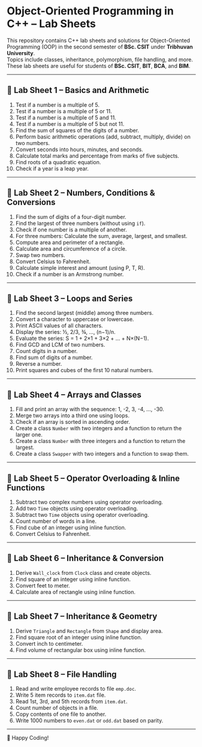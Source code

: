# Object-Oriented Programming in C++ – Lab Sheets

This repository contains C++ lab sheets and solutions for Object-Oriented Programming (OOP) in the second semester of **BSc. CSIT** under **Tribhuvan University**.  
Topics include classes, inheritance, polymorphism, file handling, and more. These lab sheets are useful for students of **BSc. CSIT**, **BIT**, **BCA**, and **BIM**.

---

## 📄 Lab Sheet 1 – Basics and Arithmetic
01. Test if a number is a multiple of 5.  
02. Test if a number is a multiple of 5 or 11.  
03. Test if a number is a multiple of 5 and 11.  
04. Test if a number is a multiple of 5 but not 11.  
05. Find the sum of squares of the digits of a number.  
06. Perform basic arithmetic operations (add, subtract, multiply, divide) on two numbers.  
07. Convert seconds into hours, minutes, and seconds.  
08. Calculate total marks and percentage from marks of five subjects.  
09. Find roots of a quadratic equation.  
10. Check if a year is a leap year.  

---

## 📄 Lab Sheet 2 – Numbers, Conditions & Conversions
01. Find the sum of digits of a four-digit number.  
02. Find the largest of three numbers (without using `if`).  
03. Check if one number is a multiple of another.  
04. For three numbers: Calculate the sum, average, largest, and smallest.  
05. Compute area and perimeter of a rectangle.  
06. Calculate area and circumference of a circle.  
07. Swap two numbers.  
08. Convert Celsius to Fahrenheit.  
09. Calculate simple interest and amount (using P, T, R).  
10. Check if a number is an Armstrong number.  

---

## 📄 Lab Sheet 3 – Loops and Series
01. Find the second largest (middle) among three numbers.  
02. Convert a character to uppercase or lowercase.  
03. Print ASCII values of all characters.  
04. Display the series: ½, 2/3, ¾, ..., (n−1)/n.  
05. Evaluate the series: S = 1 + 2×1 + 3×2 + ... + N×(N−1).  
06. Find GCD and LCM of two numbers.  
07. Count digits in a number.  
08. Find sum of digits of a number.  
09. Reverse a number.  
10. Print squares and cubes of the first 10 natural numbers.  

---

## 📄 Lab Sheet 4 – Arrays and Classes
01. Fill and print an array with the sequence: 1, -2, 3, -4, ..., -30.  
02. Merge two arrays into a third one using loops.  
03. Check if an array is sorted in ascending order.  
04. Create a class `Number` with two integers and a function to return the larger one.  
05. Create a class `Number` with three integers and a function to return the largest.  
06. Create a class `Swapper` with two integers and a function to swap them.  

---

## 📄 Lab Sheet 5 – Operator Overloading & Inline Functions
01. Subtract two complex numbers using operator overloading.  
02. Add two `Time` objects using operator overloading.  
03. Subtract two `Time` objects using operator overloading.  
04. Count number of words in a line.  
05. Find cube of an integer using inline function.  
06. Convert Celsius to Fahrenheit.  

---

## 📄 Lab Sheet 6 – Inheritance & Conversion
01. Derive `Wall_clock` from `Clock` class and create objects.  
02. Find square of an integer using inline function.  
03. Convert feet to meter.  
04. Calculate area of rectangle using inline function.  

---

## 📄 Lab Sheet 7 – Inheritance & Geometry
01. Derive `Triangle` and `Rectangle` from `Shape` and display area.  
02. Find square root of an integer using inline function.  
03. Convert inch to centimeter.  
04. Find volume of rectangular box using inline function.  

---

## 📄 Lab Sheet 8 – File Handling
01. Read and write employee records to file `emp.doc`.  
02. Write 5 item records to `item.dat` file.  
03. Read 1st, 3rd, and 5th records from `item.dat`.  
04. Count number of objects in a file.  
05. Copy contents of one file to another.  
06. Write 1000 numbers to `even.dat` or `odd.dat` based on parity.

---

🎯 Happy Coding!
